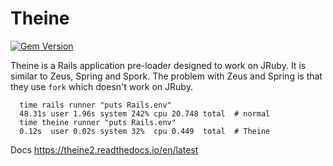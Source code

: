 # Theine 
[![Gem Version](https://badge.fury.io/rb/theine2.svg)](https://badge.fury.io/rb/theine2)

Theine is a Rails application pre-loader designed to work on JRuby.
It is similar to Zeus, Spring and Spork. The problem with Zeus and Spring is
that they use `fork` which doesn't work on JRuby.
```
  time rails runner "puts Rails.env"
  48.31s user 1.96s system 242% cpu 20.748 total  # normal
  time theine runner "puts Rails.env"
  0.12s  user 0.02s system 32%  cpu 0.449  total  # Theine
```
Docs https://theine2.readthedocs.io/en/latest
